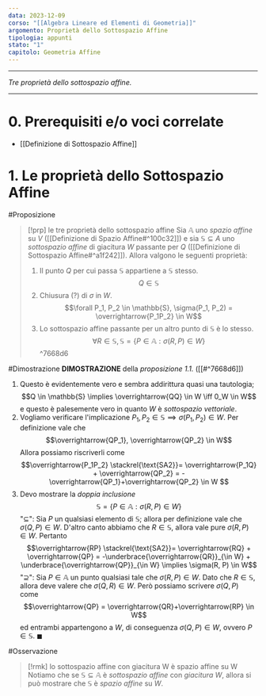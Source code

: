 ```yaml
---
data: 2023-12-09
corso: "[[Algebra Lineare ed Elementi di Geometria]]"
argomento: Proprietà dello Sottospazio Affine
tipologia: appunti
stato: "1"
capitolo: Geometria Affine
---
```

- - -
*Tre proprietà dello sottospazio affine.*
- - -
# 0. Prerequisiti e/o voci correlate
- [[Definizione di Sottospazio Affine]]
# 1. Le proprietà dello Sottospazio Affine
#Proposizione 
> [!prp] le tre proprietà dello sottospazio affine
> Sia $\mathbb{A}$ uno *spazio affine* su $V$ ([[Definizione di Spazio Affine#^100c32]]) e sia $\mathbb{S} \subseteq A$ uno *sottospazio affine* di giacitura $W$ passante per $Q$ ([[Definizione di Sottospazio Affine#^a1f242]]).
> Allora valgono le seguenti proprietà:
> 1. Il punto $Q$ per cui passa $\mathbb{S}$ appartiene a $\mathbb{S}$ stesso.
>    $$Q \in \mathbb{S}$$
> 2. Chiusura (?) di $\sigma$ in $W$.
>    $$\forall P_1, P_2 \in \mathbb{S}, \sigma(P_1, P_2) = \overrightarrow{P_1P_2} \in W$$
> 3. Lo sottospazio affine passante per un altro punto di $\mathbb{S}$ è lo stesso.
>    $$\forall R \in \mathbb{S}, \mathbb{S} = \{P \in \mathbb{A}: \sigma(R, P) \in W \}$$
^7668d6

#Dimostrazione
**DIMOSTRAZIONE** della *proposizione 1.1.* ([[#^7668d6]])
1. Questo è evidentemente vero e sembra addirittura quasi una tautologia;
   $$Q \in \mathbb{S} \implies \overrightarrow{QQ} \in W \iff 0_W \in W$$
   e questo è palesemente vero in quanto $W$ è *sottospazio vettoriale*.
2. Vogliamo verificare l'implicazione $P_1, P_2 \in \mathbb{S} \implies \sigma(P_1, P_2) \in W$.
   Per definizione vale che
   $$\overrightarrow{QP_1}, \overrightarrow{QP_2} \in W$$
   Allora possiamo riscriverli come
   $$\overrightarrow{P_1P_2} \stackrel{\text{SA2}}= \overrightarrow{P_1Q} + \overrightarrow{QP_2} = -\overrightarrow{QP_1}+\overrightarrow{QP_2} \in W $$
3. Devo mostrare la *doppia inclusione* 
$$\mathbb{S} = \{P \in \mathbb{A}: \sigma(R, P) \in W \}$$
"$\subseteq$": Sia $P$ un qualsiasi elemento di $\mathbb{S}$; allora per definizione vale che $\sigma(Q, P) \in W$.
D'altro canto abbiamo che $R \in \mathbb{S}$, allora vale pure $\sigma(R, P) \in W$. Pertanto
$$\overrightarrow{RP} \stackrel{\text{SA2}}= \overrightarrow{RQ} + \overrightarrow{QP} = -\underbrace{\overrightarrow{QR}}_{\in W} + \underbrace{\overrightarrow{QP}}_{\in W} \implies \sigma(R, P) \in  W$$
"$\supseteq$": Sia $P \in \mathbb{A}$ un punto qualsiasi tale che $\sigma(R, P) \in W$. Dato che $R \in \mathbb{S}$, allora deve valere che $\sigma(Q, R) \in W$. Però possiamo scrivere $\sigma(Q, P)$ come
$$\overrightarrow{QP} = \overrightarrow{QR}+\overrightarrow{RP} \in W$$
ed entrambi appartengono a $W$, di conseguenza $\sigma(Q,P) \in W$, ovvero $P \in \mathbb{S}$. $\blacksquare$

#Osservazione 
> [!rmk] lo sottospazio affine con giacitura W è spazio affine su W
> Notiamo che se $\mathbb{S} \subseteq \mathbb{A}$ è *sottospazio affine* con *giacitura* $W$, allora si può mostrare che $\mathbb{S}$ è *spazio affine* su $W$.